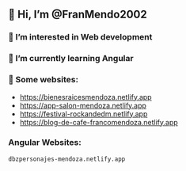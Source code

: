 ## 👋 Hi, I’m @FranMendo2002
### 👀 I’m interested in Web development
### 🌱 I’m currently learning Angular
### 💞️ Some websites:
  - https://bienesraicesmendoza.netlify.app
  - https://app-salon-mendoza.netlify.app
  - https://festival-rockandedm.netlify.app
  - https://blog-de-cafe-francomendoza.netlify.app
### Angular Websites:
    dbzpersonajes-mendoza.netlify.app

<!---
FranMendo2002/FranMendo2002 is a ✨ special ✨ repository because its `README.md` (this file) appears on your GitHub profile.
You can click the Preview link to take a look at your changes.
--->
